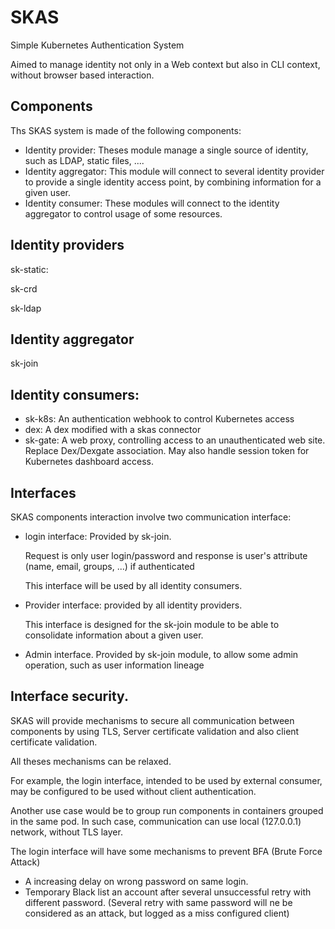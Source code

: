 # SKAS

Simple Kubernetes Authentication System


Aimed to manage identity not only in a Web context but also in CLI context, without browser based interaction.

## Components

Ths SKAS system is made of the following components:

- Identity provider: Theses module manage a single source of identity, such as LDAP, static files, ....
- Identity aggregator: This module will connect to several identity provider to provide a single identity access point, 
  by combining information for a given user.
- Identity consumer: These modules will connect to the identity aggregator to control usage of some resources.

## Identity providers

sk-static: 

sk-crd

sk-ldap

## Identity aggregator

sk-join

## Identity consumers:

- sk-k8s: An authentication webhook to control Kubernetes access  
- dex: A dex modified with a skas connector
- sk-gate: A web proxy, controlling access to an unauthenticated web site. Replace Dex/Dexgate association. 
  May also handle session token for Kubernetes dashboard access.

## Interfaces

SKAS components interaction involve two communication interface:

- login interface: Provided by sk-join.

  Request is only user login/password and response is user's attribute (name, email, groups, ...) if authenticated
  
  This interface will be used by all identity consumers.

- Provider interface: provided by all identity providers. 
  
  This interface is designed for the sk-join module to be able to consolidate information about a given user.

- Admin interface. Provided by sk-join module, to allow some admin operation, such as user information lineage 

## Interface security.

SKAS will provide mechanisms to secure all communication between components by using TLS, 
Server certificate validation and also client certificate validation.

All theses mechanisms can be relaxed.

For example, the login interface, intended to be used by external consumer, may be configured to be used without client authentication.

Another use case would be to group run components in containers grouped in the same pod. 
In such case, communication can use local (127.0.0.1) network, without TLS layer.

The login interface will have some mechanisms to prevent BFA (Brute Force Attack)

- A increasing delay on wrong password on same login.
- Temporary Black list an account after several unsuccessful retry with different password.
  (Several retry with same password will ne be considered as an attack, but logged as a miss configured client)



